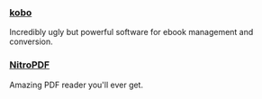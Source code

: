 ### [kobo](https://www.kobo.com/desktop)

Incredibly ugly but powerful software for ebook management and conversion.

### [NitroPDF](https://www.gonitro.com/pdf-reader)

Amazing PDF reader you'll ever get.

